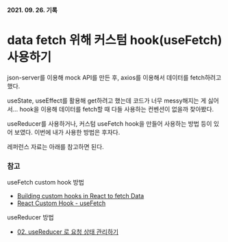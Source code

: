 **2021. 09. 26. 기록**

# data fetch 위해 커스텀 hook(useFetch) 사용하기

json-server를 이용해 mock API를 만든 후, axios를 이용해서 데이터를 fetch하려고 했다.

useState, useEffect를 활용해 get하려고 했는데 코드가 너무 messy해지는 게 싫어서... hook을 이용해 데이터를 fetch할 때 다들 사용하는 컨벤션이 없을까 찾아봤다.

useReducer를 사용하거나, 커스텀 useFetch hook을 만들어 사용하는 방법 등이 있어 보였다. 이번에 내가 사용한 방법은 후자다.

레퍼런스 자료는 아래를 참고하면 된다.

### 참고
useFetch custom hook 방법
* [Building custom hooks in React to fetch Data](https://dev.to/shaedrizwan/building-custom-hooks-in-react-to-fetch-data-4ig6)
* [React Custom Hook - useFetch](https://dev.to/techcheck/custom-react-hook-usefetch-eid)

useReducer 방법
* [02. useReducer 로 요청 상태 관리하기](https://react.vlpt.us/integrate-api/02-useReducer.html)
